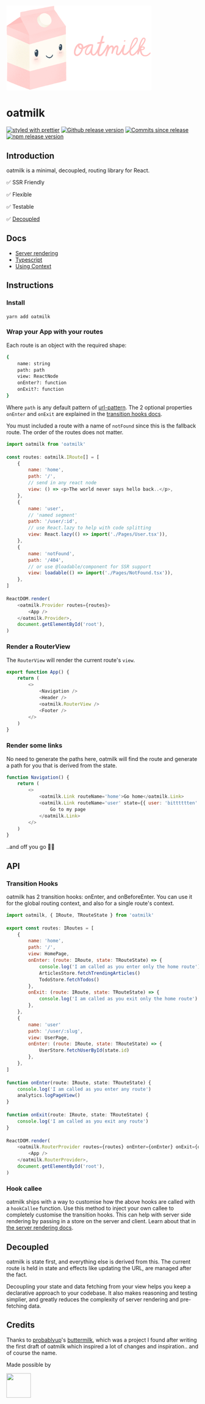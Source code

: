 <img src="docs/img/oatmilk-cropped.png" alt="oatmilk" width="380" height="auto" style="height: auto;" />

# oatmilk

[![styled with prettier](https://img.shields.io/badge/styled_with-prettier-ff69b4.svg)](https://github.com/prettier/prettier)
[![Github release version](https://img.shields.io/github/tag/bitttttten/oatmilk.svg)](https://github.com/bitttttten/oatmilk/releases)
[![Commits since release](https://img.shields.io/github/commits-since/bitttttten/oatmilk/v2.3.0.svg)](https://github.com/bitttttten/oatmilk/compare/v2.3.0...master)
[![npm release version](https://img.shields.io/npm/v/oatmilk.svg)](https://www.npmjs.com/package/oatmilk)

## Introduction

oatmilk is a minimal, decoupled, routing library for React.

✅ SSR Friendly

✅ Flexible

✅ Testable

✅ [Decoupled](#decoupled)

## Docs

-   [Server rendering](https://github.com/bitttttten/oatmilk/blob/master/docs/server-rendering.md)
-   [Typescript](https://github.com/bitttttten/oatmilk/blob/master/docs/typescript.md)
-   [Using Context](https://github.com/bitttttten/oatmilk/blob/master/docs/using-context.md)

## Instructions

### Install

`yarn add oatmilk`

### Wrap your App with your routes

Each route is an object with the required shape:

```sh
{
    name: string
    path: path
    view: ReactNode
    onEnter?: function
    onExit?: function
}
```

Where `path` is any default pattern of [url-pattern](https://www.npmjs.com/package/url-pattern). The 2 optional properties `onEnter` and `onExit` are explained in the [transition hooks docs](https://github.com/bitttttten/oatmilk/blob/master/README.md#transition-hooks).

You must included a route with a name of `notFound` since this is the fallback route. The order of the routes does not matter.

```js App.tsx
import oatmilk from 'oatmilk'

const routes: oatmilk.IRoute[] = [
    {
        name: 'home',
        path: '/',
        // send in any react node
        view: () => <p>The world never says hello back..</p>,
    },
    {
        name: 'user',
        // 'named segment'
        path: '/user/:id',
        // use React.lazy to help with code splitting
        view: React.lazy(() => import('./Pages/User.tsx')),
    },
    {
        name: 'notFound',
        path: '/404',
        // or use @loadable/component for SSR support
        view: loadable(() => import('./Pages/NotFound.tsx')),
    },
]

ReactDOM.render(
    <oatmilk.Provider routes={routes}>
        <App />
    </oatmilk.Provider>,
    document.getElementById('root'),
)
```

### Render a RouterView

The `RouterView` will render the current route's `view`.

```js App.tsx
export function App() {
    return (
        <>
            <Navigation />
            <Header />
            <oatmilk.RouterView />
            <Footer />
        </>
    )
}
```

### Render some links

No need to generate the paths here, oatmilk will find the route and generate a path for you that is derived from the state.

```js App.tsx
function Navigation() {
    return (
        <>
            <oatmilk.Link routeName='home'>Go home</oatmilk.Link>
            <oatmilk.Link routeName='user' state={{ user: 'bitttttten' }}>
                Go to my page
            </oatmilk.Link>
        </>
    )
}
```

..and off you go 🎉✨

## API

### Transition Hooks

oatmilk has 2 transition hooks: onEnter, and onBeforeEnter. You can use it for the global routing context, and also for a single route's context.

```js routes.tsx
import oatmilk, { IRoute, TRouteState } from 'oatmilk'

export const routes: IRoutes = [
    {
        name: 'home',
        path: '/',
        view: HomePage,
        onEnter: (route: IRoute, state: TRouteState) => {
            console.log('I am called as you enter only the home route')
            ArticlesStore.fetchTrendingArticles()
            TodoStore.fetchTodos()
        },
        onExit: (route: IRoute, state: TRouteState) => {
            console.log('I am called as you exit only the home route')
        },
    },
    {
        name: 'user'
        path: '/user/:slug',
        view: UserPage,
        onEnter: (route: IRoute, state: TRouteState) => {
            UserStore.fetchUserById(state.id)
        },
    },
]

function onEnter(route: IRoute, state: TRouteState) {
    console.log('I am called as you enter any route')
    analytics.logPageView()
}

function onExit(route: IRoute, state: TRouteState) {
    console.log('I am called as you exit any route')
}

ReactDOM.render(
    <oatmilk.RouterProvider routes={routes} onEnter={onEnter} onExit={onExit}>
        <App />
    </oatmilk.RouterProvider>,
    document.getElementById('root'),
)
```

### Hook callee

oatmilk ships with a way to customise how the above hooks are called with a `hookCallee` function. Use this method to inject your own callee to completely customise the transition hooks. This can help with server side rendering by passing in a store on the server and client. Learn about that in [the server rendering docs](https://github.com/bitttttten/oatmilk/blob/master/docs/server-rendering.md).

## Decoupled

oatmilk is state first, and everything else is derived from this. The current route is held in state and effects like updating the URL, are managed after the fact.

Decoupling your state and data fetching from your view helps you keep a declarative approach to your codebase. It also makes reasoning and testing simplier, and greatly reduces the complexity of server rendering and pre-fetching data.

## Credits

Thanks to [probablyup](https://github.com/probablyup)'s [buttermilk](https://github.com/probablyup/buttermilk), which was a project I found after writing the first draft of oatmilk which inspired a lot of changes and inspiration.. and of course the name.

Made possible by

<a href="https://soulpicks.com" target="_blank"><img src="https://avatars0.githubusercontent.com/u/37078572?s=200&v=4" width="64" height="64"></a>
